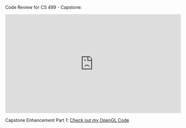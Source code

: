 Code Review for CS 499 - Capstone:
<iframe width="560" height="315" src="https://www.youtube.com/embed/9PJKMqHgjU0" frameborder="0" allow="accelerometer; autoplay; encrypted-media; gyroscope; picture-in-picture" allowfullscreen></iframe>

Capstone Enhancement Part 1:
 <a href="https://github.com/scottcourchaine/scottcourchaine.github.io/CS 499 - Capstone Enhancement Part 1/FinalProject.cpp">Check out my OpenGL Code</a> 
